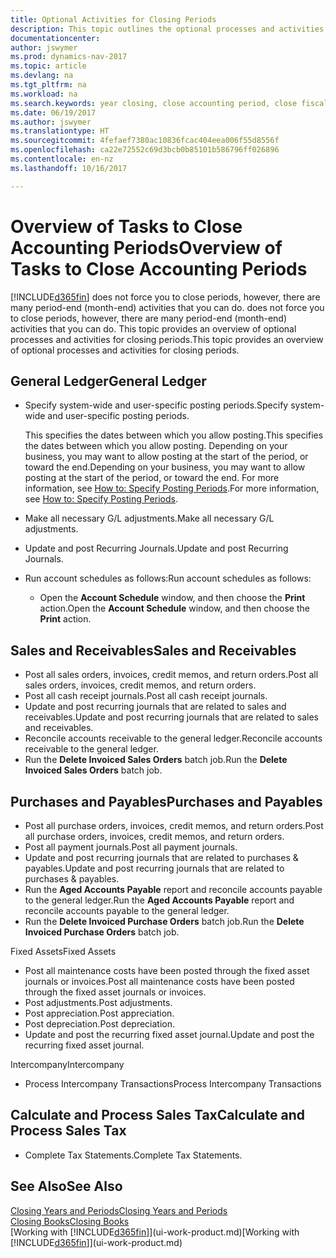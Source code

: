 ```yaml
---
title: Optional Activities for Closing Periods
description: This topic outlines the optional processes and activities for closing accounting periods in Dynamics NAV.
documentationcenter: 
author: jswymer
ms.prod: dynamics-nav-2017
ms.topic: article
ms.devlang: na
ms.tgt_pltfrm: na
ms.workload: na
ms.search.keywords: year closing, close accounting period, close fiscal year, aging, creditor payments, vendor payments
ms.date: 06/19/2017
ms.author: jswymer
ms.translationtype: HT
ms.sourcegitcommit: 4fefaef7380ac10836fcac404eea006f55d8556f
ms.openlocfilehash: ca22e72552c69d3bcb0b85101b586796ff026896
ms.contentlocale: en-nz
ms.lasthandoff: 10/16/2017

---
```

# <a name="overview-of-tasks-to-close-accounting-periods"></a><span data-ttu-id="29eda-103">Overview of Tasks to Close Accounting Periods</span><span class="sxs-lookup"><span data-stu-id="29eda-103">Overview of Tasks to Close Accounting Periods</span></span>
[!INCLUDE[d365fin](includes/d365fin_md.md)]<span data-ttu-id="29eda-104"> does not force you to close periods, however, there are many period-end (month-end) activities that you can do.</span><span class="sxs-lookup"><span data-stu-id="29eda-104"> does not force you to close periods, however, there are many period-end (month-end) activities that you can do.</span></span> <span data-ttu-id="29eda-105">This topic provides an overview of optional processes and activities for closing periods.</span><span class="sxs-lookup"><span data-stu-id="29eda-105">This topic provides an overview of optional processes and activities for closing periods.</span></span>  

## <a name="general-ledger"></a><span data-ttu-id="29eda-106">General Ledger</span><span class="sxs-lookup"><span data-stu-id="29eda-106">General Ledger</span></span>
* <span data-ttu-id="29eda-107">Specify system-wide and user-specific posting periods.</span><span class="sxs-lookup"><span data-stu-id="29eda-107">Specify system-wide and user-specific posting periods.</span></span>  

    <span data-ttu-id="29eda-108">This specifies the dates between which you allow posting.</span><span class="sxs-lookup"><span data-stu-id="29eda-108">This specifies the dates between which you allow posting.</span></span> <span data-ttu-id="29eda-109">Depending on your business, you may want to allow posting at the start of the period, or toward the end.</span><span class="sxs-lookup"><span data-stu-id="29eda-109">Depending on your business, you may want to allow posting at the start of the period, or toward the end.</span></span> <span data-ttu-id="29eda-110">For more information, see [How to: Specify Posting Periods](finance-how-specify-posting-periods.md).</span><span class="sxs-lookup"><span data-stu-id="29eda-110">For more information, see [How to: Specify Posting Periods](finance-how-specify-posting-periods.md).</span></span>  
* <span data-ttu-id="29eda-111">Make all necessary G/L adjustments.</span><span class="sxs-lookup"><span data-stu-id="29eda-111">Make all necessary G/L adjustments.</span></span>  
* <span data-ttu-id="29eda-112">Update and post Recurring Journals.</span><span class="sxs-lookup"><span data-stu-id="29eda-112">Update and post Recurring Journals.</span></span>  
  <!--* Process Consolidations-->
* <span data-ttu-id="29eda-113">Run account schedules as follows:</span><span class="sxs-lookup"><span data-stu-id="29eda-113">Run account schedules as follows:</span></span>  
  * <span data-ttu-id="29eda-114">Open the **Account Schedule** window, and then choose the **Print** action.</span><span class="sxs-lookup"><span data-stu-id="29eda-114">Open the **Account Schedule** window, and then choose the **Print** action.</span></span>  

## <a name="sales-and-receivables"></a><span data-ttu-id="29eda-115">Sales and Receivables</span><span class="sxs-lookup"><span data-stu-id="29eda-115">Sales and Receivables</span></span>
* <span data-ttu-id="29eda-116">Post all sales orders, invoices, credit memos, and return orders.</span><span class="sxs-lookup"><span data-stu-id="29eda-116">Post all sales orders, invoices, credit memos, and return orders.</span></span>  
* <span data-ttu-id="29eda-117">Post all cash receipt journals.</span><span class="sxs-lookup"><span data-stu-id="29eda-117">Post all cash receipt journals.</span></span>  
* <span data-ttu-id="29eda-118">Update and post recurring journals that are related to sales and receivables.</span><span class="sxs-lookup"><span data-stu-id="29eda-118">Update and post recurring journals that are related to sales and receivables.</span></span>  
* <span data-ttu-id="29eda-119">Reconcile accounts receivable to the general ledger.</span><span class="sxs-lookup"><span data-stu-id="29eda-119">Reconcile accounts receivable to the general ledger.</span></span>  
* <span data-ttu-id="29eda-120">Run the **Delete Invoiced Sales Orders** batch job.</span><span class="sxs-lookup"><span data-stu-id="29eda-120">Run the **Delete Invoiced Sales Orders** batch job.</span></span>  

## <a name="purchases-and-payables"></a><span data-ttu-id="29eda-121">Purchases and Payables</span><span class="sxs-lookup"><span data-stu-id="29eda-121">Purchases and Payables</span></span>
* <span data-ttu-id="29eda-122">Post all purchase orders, invoices, credit memos, and return orders.</span><span class="sxs-lookup"><span data-stu-id="29eda-122">Post all purchase orders, invoices, credit memos, and return orders.</span></span>  
* <span data-ttu-id="29eda-123">Post all payment journals.</span><span class="sxs-lookup"><span data-stu-id="29eda-123">Post all payment journals.</span></span>  
* <span data-ttu-id="29eda-124">Update and post recurring journals that are related to purchases & payables.</span><span class="sxs-lookup"><span data-stu-id="29eda-124">Update and post recurring journals that are related to purchases & payables.</span></span>  
* <span data-ttu-id="29eda-125">Run the **Aged Accounts Payable** report and reconcile accounts payable to the general ledger.</span><span class="sxs-lookup"><span data-stu-id="29eda-125">Run the **Aged Accounts Payable** report and reconcile accounts payable to the general ledger.</span></span>  
* <span data-ttu-id="29eda-126">Run the **Delete Invoiced Purchase Orders** batch job.</span><span class="sxs-lookup"><span data-stu-id="29eda-126">Run the **Delete Invoiced Purchase Orders** batch job.</span></span>  

<span data-ttu-id="29eda-127">Fixed Assets</span><span class="sxs-lookup"><span data-stu-id="29eda-127">Fixed Assets</span></span>
* <span data-ttu-id="29eda-128">Post all maintenance costs have been posted through the fixed asset journals or invoices.</span><span class="sxs-lookup"><span data-stu-id="29eda-128">Post all maintenance costs have been posted through the fixed asset journals or invoices.</span></span>
* <span data-ttu-id="29eda-129">Post adjustments.</span><span class="sxs-lookup"><span data-stu-id="29eda-129">Post adjustments.</span></span>
* <span data-ttu-id="29eda-130">Post appreciation.</span><span class="sxs-lookup"><span data-stu-id="29eda-130">Post appreciation.</span></span>
* <span data-ttu-id="29eda-131">Post depreciation.</span><span class="sxs-lookup"><span data-stu-id="29eda-131">Post depreciation.</span></span>
* <span data-ttu-id="29eda-132">Update and post the recurring fixed asset journal.</span><span class="sxs-lookup"><span data-stu-id="29eda-132">Update and post the recurring fixed asset journal.</span></span>

<span data-ttu-id="29eda-133">Intercompany</span><span class="sxs-lookup"><span data-stu-id="29eda-133">Intercompany</span></span>
* <span data-ttu-id="29eda-134">Process Intercompany Transactions</span><span class="sxs-lookup"><span data-stu-id="29eda-134">Process Intercompany Transactions</span></span>

## <a name="calculate-and-process-sales-tax"></a><span data-ttu-id="29eda-135">Calculate and Process Sales Tax</span><span class="sxs-lookup"><span data-stu-id="29eda-135">Calculate and Process Sales Tax</span></span>
* <span data-ttu-id="29eda-136">Complete Tax Statements.</span><span class="sxs-lookup"><span data-stu-id="29eda-136">Complete Tax Statements.</span></span>  

## <a name="see-also"></a><span data-ttu-id="29eda-137">See Also</span><span class="sxs-lookup"><span data-stu-id="29eda-137">See Also</span></span>
[<span data-ttu-id="29eda-138">Closing Years and Periods</span><span class="sxs-lookup"><span data-stu-id="29eda-138">Closing Years and Periods</span></span>](year-close-years-periods.md)  
[<span data-ttu-id="29eda-139">Closing Books</span><span class="sxs-lookup"><span data-stu-id="29eda-139">Closing Books</span></span>](year-close-books.md)  
<span data-ttu-id="29eda-140">[Working with [!INCLUDE[d365fin](includes/d365fin_md.md)]](ui-work-product.md)</span><span class="sxs-lookup"><span data-stu-id="29eda-140">[Working with [!INCLUDE[d365fin](includes/d365fin_md.md)]](ui-work-product.md)</span></span>

